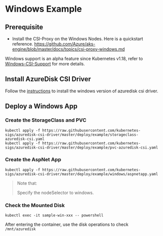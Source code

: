 # Windows Example

## Prerequisite

- Install the CSI-Proxy on the Windows Nodes. Here is a quickstart reference. https://github.com/Azure/aks-engine/blob/master/docs/topics/csi-proxy-windows.md

Windows support is an alpha feature since Kubernetes v1.18, refer to [Windows-CSI-Support](https://github.com/kubernetes/enhancements/blob/master/keps/sig-windows/20190714-windows-csi-support.md) for more details.

## Install AzureDisk CSI Driver

Follow the [instructions](https://github.com/kubernetes-sigs/azuredisk-csi-driver/blob/master/docs/install-csi-driver-master.md#windows) to install the windows version of azuredisk csi driver.

## Deploy a Windows App

### Create the StorageClass and PVC

```console
kubectl apply -f https://raw.githubusercontent.com/kubernetes-sigs/azuredisk-csi-driver/master/deploy/example/storageclass-azuredisk-csi.yaml
kubectl apply -f https://raw.githubusercontent.com/kubernetes-sigs/azuredisk-csi-driver/master/deploy/example/pvc-azuredisk-csi.yaml
```

### Create the AspNet App

```console
kubectl apply -f https://raw.githubusercontent.com/kubernetes-sigs/azuredisk-csi-driver/master/deploy/example/windows/aspnetapp.yaml
```

>Note that:
>
>Specify the nodeSelector to windows.

### Check the Mounted Disk

```console
kubectl exec -it sample-win-xxx -- powershell
```

After entering the container, use the disk operations to check  `/mnt/azuredisk`
